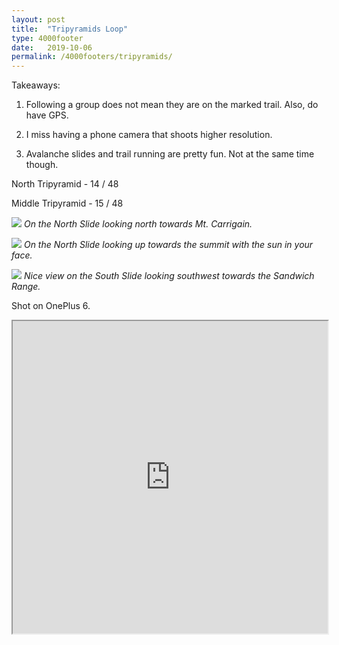 ```yaml
---
layout: post
title:  "Tripyramids Loop"
type: 4000footer
date:   2019-10-06
permalink: /4000footers/tripyramids/
---
```


Takeaways:

1. Following a group does not mean they are on the marked trail. Also, do have GPS.

2. I miss having a phone camera that shoots higher resolution.

3. Avalanche slides and trail running are pretty fun. Not at the same time though.

North Tripyramid - 14 / 48

Middle Tripyramid - 15 / 48

![](../../../images/northSlide.jpg)
*On the North Slide looking north towards Mt. Carrigain.*



![](../../../images/northSlide2.jpg)
*On the North Slide looking up towards the summit with the sun in your face.*



![](../../../images/southSlide.jpg)
*Nice view on the South Slide looking southwest towards the Sandwich Range.*

Shot on OnePlus 6.

<iframe width="100%" height="500px" src="https://caltopo.com/m/DJ8T"></iframe>
